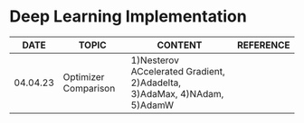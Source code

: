 # Deep Learning Implementation
|DATE|TOPIC|CONTENT|REFERENCE|
|----|-----|-------|---------|
|04.04.23|Optimizer Comparison| 1)Nesterov ACcelerated Gradient, 2)Adadelta, 3)AdaMax, 4)NAdam, 5)AdamW||
